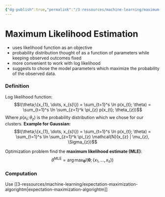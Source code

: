 ```yaml
---
{"dg-publish":true,"permalink":"/3-ressources/machine-learning/maximum-likelihood-estimation/","tags":["math/machine-learning, eth/cil/theory"],"created":"","updated":""}
---
```


# Maximum Likelihood Estimation
- uses likelihood function as an objective
- probability distribution thought of as a function of parameters while keeping observed outcomes fixed
- more convenient to work with log likelihood
- suggests to chose the model parameters which maximize the probability of the observed data.

### Definition
Log likelihood function:
$$l(\theta;\{x_{1}, \dots, x_{s}\}) = \sum_{t=1}^s \ln p(x_{t}; \theta) = \sum_{t=1}^s \ln \sum_{z=1}^k \pi_{z} p(x_{t}; \theta_{z})$$
Where $p(x_{t}; \theta_{z})$ is the probability distribution which we chose for our clusters.
**Example for Gaussian:**
$$l(\theta;\{x_{1}, \dots, x_{s}\}) = \sum_{t=1}^s \ln p(x_{t}; \theta) = \sum_{t=1}^s \ln \sum_{z=1}^k \pi_{z} \mathcal{N}(x_{z} | \mu_{z}, \Sigma_{z})$$

Optimization problem find the **maximum likelihood estimate (MLE)**:
$$\theta^{\text{MLE}} = \arg\max_{\boldsymbol{\theta}} l(\boldsymbol{\theta};\{x_{1}, \dots, x_{s}\})$$
### Computation
Use [[3-ressources/machine-learning/expectation-maximization-algorightm\|expectation-maximization-algorightm]]
